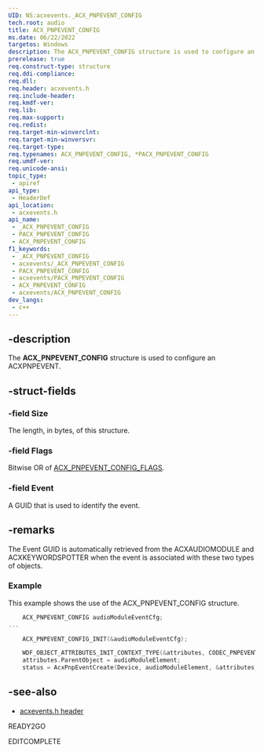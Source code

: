 ```yaml
---
UID: NS:acxevents._ACX_PNPEVENT_CONFIG
tech.root: audio
title: ACX_PNPEVENT_CONFIG
ms.date: 06/22/2022
targetos: Windows
description: The ACX_PNPEVENT_CONFIG structure is used to configure an ACXPNPEVENT. 
prerelease: true
req.construct-type: structure
req.ddi-compliance: 
req.dll: 
req.header: acxevents.h
req.include-header: 
req.kmdf-ver: 
req.lib: 
req.max-support: 
req.redist: 
req.target-min-winverclnt: 
req.target-min-winversvr: 
req.target-type: 
req.typenames: ACX_PNPEVENT_CONFIG, *PACX_PNPEVENT_CONFIG
req.umdf-ver: 
req.unicode-ansi: 
topic_type:
 - apiref
api_type:
 - HeaderDef
api_location:
 - acxevents.h
api_name:
 - _ACX_PNPEVENT_CONFIG
 - PACX_PNPEVENT_CONFIG
 - ACX_PNPEVENT_CONFIG
f1_keywords:
 - _ACX_PNPEVENT_CONFIG
 - acxevents/_ACX_PNPEVENT_CONFIG
 - PACX_PNPEVENT_CONFIG
 - acxevents/PACX_PNPEVENT_CONFIG
 - ACX_PNPEVENT_CONFIG
 - acxevents/ACX_PNPEVENT_CONFIG
dev_langs:
 - c++
---
```


## -description

The **ACX_PNPEVENT_CONFIG** structure is used to configure an ACXPNPEVENT. 

## -struct-fields

### -field Size

The length, in bytes, of this structure. 

### -field Flags

Bitwise OR of [ACX_PNPEVENT_CONFIG_FLAGS](ne-acxevents-acx_pnpevent_config_flags.md).

### -field Event

A GUID that is used to identify the event.

## -remarks

The Event GUID is automatically retrieved from the ACXAUDIOMODULE and ACXKEYWORDSPOTTER when the event is associated with these two types of objects. 

### Example

This example shows the use of the ACX_PNPEVENT_CONFIG structure.

```cpp
    ACX_PNPEVENT_CONFIG audioModuleEventCfg;
...

    ACX_PNPEVENT_CONFIG_INIT(&audioModuleEventCfg);

    WDF_OBJECT_ATTRIBUTES_INIT_CONTEXT_TYPE(&attributes, CODEC_PNPEVENT_CONTEXT);
    attributes.ParentObject = audioModuleElement;
    status = AcxPnpEventCreate(Device, audioModuleElement, &attributes, &audioModuleEventCfg, &audioModuleEvent);
```

## -see-also

- [acxevents.h header](index.md)

READY2GO

EDITCOMPLETE
